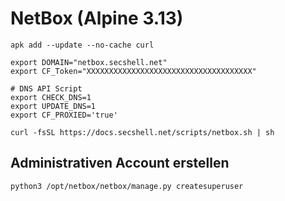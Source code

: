 # NetBox (Alpine 3.13)

```shell
apk add --update --no-cache curl

export DOMAIN="netbox.secshell.net"
export CF_Token="XXXXXXXXXXXXXXXXXXXXXXXXXXXXXXXXXXXXX"

# DNS API Script
export CHECK_DNS=1
export UPDATE_DNS=1
export CF_PROXIED='true'

curl -fsSL https://docs.secshell.net/scripts/netbox.sh | sh
```

## Administrativen Account erstellen
```sh
python3 /opt/netbox/netbox/manage.py createsuperuser
```
